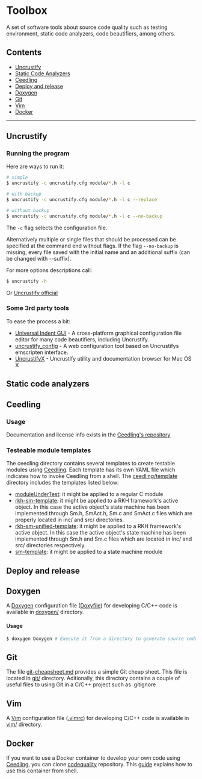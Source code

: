 # Toolbox
A set of software tools about source code quality such as testing 
environment, static code analyzers, code beautifiers, among others.

## Contents

- [Uncrustify](#uncrustify)
- [Static Code Analyzers](#static-code-analyzers)
- [Ceedling](#ceedling)
- [Deploy and release](#deploy-and-release)
- [Doxygen](#doxygen)
- [Git](#git)
- [Vim](#vim)
- [Docker](#docker)
------------------------------------------------------------------------------
## Uncrustify
### Running the program
Here are ways to run it:
```bash
# simple
$ uncrustify -c uncrustify.cfg module/*.h -l c

# with backup
$ uncrustify -c uncrustify.cfg module/*.h -l c --replace

# without backup
$ uncrustify -c uncrustify.cfg module/*.h -l c --no-backup
```
The `-c` flag selects the configuration file.

Alternatively multiple or single files that should be processed can be
specified at the command end without flags.
If the flag `--no-backup` is missing, every file saved with the initial
name and an additional suffix (can be changed with --suffix).

For more options descriptions call:
```bash
$ uncrustify -h
```
Or [Uncrustify official](https://github.com/uncrustify/uncrustify/blob/master/README.md#running-the-program)
### Some 3rd party tools
To ease the process a bit:
- [Universal Indent GUI](http://universalindent.sourceforge.net/) - A
  cross-platform graphical configuration file editor for many code
  beautifiers, including Uncrustify.
- [uncrustify_config](https://github.com/CDanU/uncrustify_config) - A web
  configuration tool based on Uncrustifys emscripten interface.
- [UncrustifyX](https://github.com/ryanmaxwell/UncrustifyX) - Uncrustify
  utility and documentation browser for Mac OS X

## Static code analyzers

## Ceedling
### Usage
Documentation and license info exists in the [Ceedling's repository](https://github.com/ThrowTheSwitch/Ceedling/blob/master/docs/CeedlingPacket.md)

### Testeable module templates
The ceedling directory contains several templates to create testable 
modules using [Ceedling](https://github.com/ThrowTheSwitch/Ceedling.git). Each template has its own YAML file which indicates 
how to invoke Ceedling from a shell. 
The [ceedling/template](https://github.com/vortexmakes/toolbox/tree/master/ceedling/template) directory includes the templates listed below:
- [moduleUnderTest](https://github.com/vortexmakes/toolbox/tree/master/ceedling/template/moduleUnderTest): it might be applied to a regular C module
- [rkh-sm-template](https://github.com/vortexmakes/toolbox/tree/master/ceedling/template/rkh-sm-template): it might be applied to a RKH framework's active object. In this case the active object's state machine has been implemented through Sm.h, SmAct.h, Sm.c and SmAct.c files which are properly located in inc/ and src/ directories.
- [rkh-sm-unified-template](https://github.com/vortexmakes/toolbox/tree/master/ceedling/template/rkh-sm-unified-template): it might be applied to a RKH framework's active object. In this case the active object's state machine has been implemented through Sm.h and Sm.c files which are located in inc/ and src/ directories respectively.
- [sm-template](https://github.com/vortexmakes/toolbox/tree/master/ceedling/template/sm-template): it might be applied to a state machine module

## Deploy and release

## Doxygen
A [Doxygen](https://github.com/doxygen/doxygen) configuration file ([Doxyfile](https://github.com/vortexmakes/toolbox/blob/master/doxygen/Doxyfile)) for developing C/C++ code is available in [doxygen/](https://github.com/vortexmakes/toolbox/tree/master/doxygen) directory.
#### Usage
```bash
$ doxygen Doxygen # Execute it from a directory to generate source code documentation
```

## Git
The file [git-cheapsheet.md](https://github.com/vortexmakes/toolbox/blob/master/git/git-cheatsheet.md) provides a simple Git cheap sheet. This file is located in [git/](https://github.com/vortexmakes/toolbox/tree/master/git) directory. Aditionally, this directory contains a couple of useful files to using Git in a C/C++ project such as .gitignore

## Vim
A [Vim](https://www.vim.org/) configuration file ([.vimrc](https://github.com/vortexmakes/toolbox/blob/master/vim/.vimrc)) for developing C/C++ code is available in [vim/](https://github.com/vortexmakes/toolbox/tree/master/vim) directory.

## Docker
If you want to use a Docker container to develop your own code using [Ceedling](https://github.com/ThrowTheSwitch/Ceedling.git), 
you can clone [codequality](https://github.com/vortexmakes/codequality.git) repository.
This [guide](https://github.com/vortexmakes/codequality/blob/master/README.md) explains how to use this container from shell.
